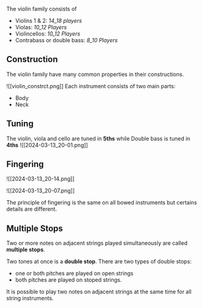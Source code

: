 The violin family consists of 
* Violins 1 & 2: *14_18 players*
* Violas: *10_12 Players*
* Violincellos: *10_12 Players*
* Contrabass or double bass: *8_10 Players*
## Construction
The violin family have many common properties in their constructions.

![[violin_constrct.png]]
Each instrument consists of two main parts:
* Body
* Neck

## Tuning

The violin, viola and cello are tuned in **5ths** while Double bass is tuned in **4ths**
![[2024-03-13_20-01.png]]

## Fingering

![[2024-03-13_20-14.png]]

![[2024-03-13_20-07.png]]

The principle of fingering is the same on all bowed instruments but certains details are different.

## Multiple Stops

Two or more notes on adjacent strings played simultaneously are called **multiple stops**. 

Two tones at once is a **double stop**. There are two types of double stops:
*  one or both pitches are played on open strings
* both pitches are played on stoped strings.

It is possible to play two notes on adjacent strings at the same time for all string instruments. 